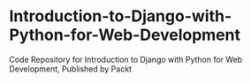 # Introduction-to-Django-with-Python-for-Web-Development
Code Repository for Introduction to Django with Python for Web Development, Published by Packt
